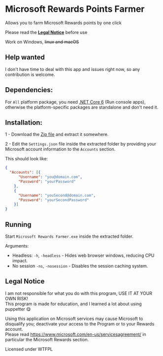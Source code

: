 # Microsoft Rewards Points Farmer  
Allows you to farm Microsoft Rewards points by one click  

Please read the <a href="https://github.com/Tom60chat/Microsoft-Rewards-Farmer-Sharp#legal"><b>Legal Notice</b></a> before use

Work on Windows, ~~linux and macOS~~  

## Help wanted
I don't have time to deal with this app and issues right now, so any contribution is welcome.

## Dependencies:
For `All` platform package, you need [.NET Core 6](https://dotnet.microsoft.com/en-us/download/dotnet/6.0/runtime) (Run console apps), otherwise the platform-specific packages are standalone and don't need it.

## Installation:  

1 - Download the [Zip file](https://github.com/Tom60chat/Microsoft-Rewards-Farmer-Sharp/releases) and extract it somewhere.  


2 - Edit the `Settings.json` file inside the extracted folder by providing your Microsoft account information to the `Accounts` section.  
<!--You can put reward goals, if you want to the `Rewards` section. -->

This should look like:

```json
{
  "Accounts": [{
      "Username": "you@domain.com",
      "Password": "yourPassword"
    },
    {
      "Username": "youSecond@domain.com",
      "Password": "yourSecondPassword"
    }]
}
```

## Running

Start `Microsoft Rewards Farmer.exe` inside the extracted folder.
  
Arguments:
 - Headless: `-h`, `-headless` - Hides web browser windows, reducing CPU impact.
 - No session `-ns`, `-nosession` - Disables the session caching system.

## <a name='legal'>Legal Notice</a>
I am not responsible for what you do with this program, USE IT AT YOUR OWN RISK!  
This program is made for education, and I learned a lot about using puppetter 😋  

Using this application on Microsoft services may cause Microsoft to disqualify you; deactivate your access to the Program or to your Rewards account.  
Please read https://www.microsoft.com/en-us/servicesagreement/ in particular the Microsoft Rewards section.  


Licensed under WTFPL  
